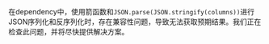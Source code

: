 在dependency中，使用箭函数和`JSON.parse(JSON.stringify(columns))`进行JSON序列化和反序列化时，存在兼容性问题，导致无法获取预期结果。我们正在检查此问题，并将尽快提供解决方案。
